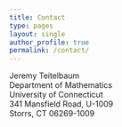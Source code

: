 ```yaml
---
title: Contact
type: pages
layout: single
author_profile: true
permalink: /contact/
---
```


Jeremy Teitelbaum<br>
Department of Mathematics<br>
University of Connecticut<br>
341 Mansfield Road, U-1009<br>
Storrs, CT 06269-1009<br>

